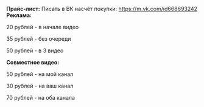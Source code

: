 
**Прайс-лист:**
Писать в ВК насчёт покупки: https://m.vk.com/id668693242
**Реклама:**

20 рублей - в начале видео

35 рублей - без очереди

50 рублей - в 3 видео

**Совместное видео:**

50 рублей - на мой канал

30 рублей - на ваш канал

70 рублей - на оба канала



